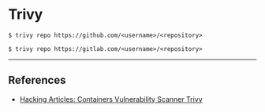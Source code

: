# Trivy

```
$ trivy repo https://github.com/<username>/<repository>

$ trivy repo https://gitlab.com/<username>/<repository>
```

---
## References

- [Hacking Articles: Containers Vulnerability Scanner Trivy](https://www.hackingarticles.in/containers-vulnerability-scanner-trivy/)